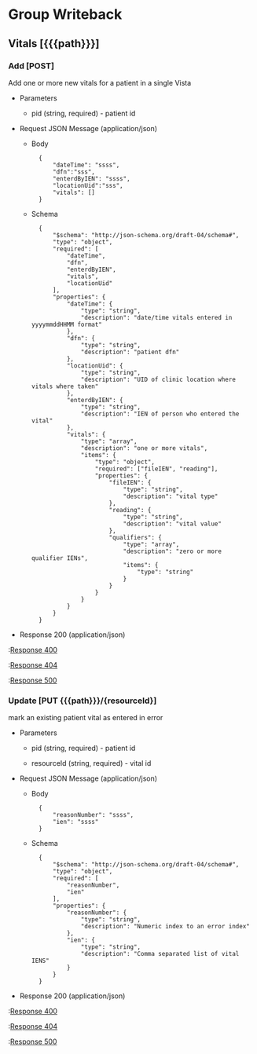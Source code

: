 # Group Writeback

## Vitals [{{{path}}}]

### Add [POST]

Add one or more new vitals for a patient in a single Vista

+ Parameters

    + pid (string, required) - patient id


+ Request JSON Message (application/json)

    + Body

            {
                "dateTime": "ssss",
                "dfn":"sss",
                "enterdByIEN": "ssss",
                "locationUid":"sss",
                "vitals": []
            }

    + Schema

            {
                "$schema": "http://json-schema.org/draft-04/schema#",
                "type": "object",
                "required": [
                    "dateTime",
                    "dfn",
                    "enterdByIEN",
                    "vitals",
                    "locationUid"
                ],
                "properties": {
                    "dateTime": {
                        "type": "string",
                        "description": "date/time vitals entered in yyyymmddHHMM format"
                    },
                    "dfn": {
                        "type": "string",
                        "description": "patient dfn"
                    },
                    "locationUid": {
                        "type": "string",
                        "description": "UID of clinic location where vitals where taken"
                    },
                    "enterdByIEN": {
                        "type": "string",
                        "description": "IEN of person who entered the vital"
                    },
                    "vitals": {
                        "type": "array",
                        "description": "one or more vitals",
                        "items": {
                            "type": "object",
                            "required": ["fileIEN", "reading"],
                            "properties": {
                                "fileIEN": {
                                    "type": "string",
                                    "description": "vital type"
                                },
                                "reading": {
                                    "type": "string",
                                    "description": "vital value"
                                },
                                "qualifiers": {
                                    "type": "array",
                                    "description": "zero or more qualifier IENs",
                                    "items": {
                                        "type": "string"
                                    }
                                }
                            }
                        }
                    }
                }
            }

+ Response 200 (application/json)

:[Response 400]({{{common}}}/responses/400.md)

:[Response 404]({{{common}}}/responses/404.md)

:[Response 500]({{{common}}}/responses/500.md)


### Update [PUT {{{path}}}/{resourceId}]

mark an existing patient vital as entered in error

+ Parameters

    + pid (string, required) - patient id

    + resourceId (string, required) - vital id


+ Request JSON Message (application/json)

    + Body

            {
                "reasonNumber": "ssss",
                "ien": "ssss"
            }

    + Schema

            {
                "$schema": "http://json-schema.org/draft-04/schema#",
                "type": "object",
                "required": [
                    "reasonNumber",
                    "ien"
                ],
                "properties": {
                    "reasonNumber": {
                        "type": "string",
                        "description": "Numeric index to an error index"
                    },
                    "ien": {
                        "type": "string",
                        "description": "Comma separated list of vital IENS"
                    }
                }
            }

+ Response 200 (application/json)

:[Response 400]({{{common}}}/responses/400.md)

:[Response 404]({{{common}}}/responses/404.md)

:[Response 500]({{{common}}}/responses/500.md)

